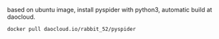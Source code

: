 based on ubuntu image, install pyspider with python3, automatic build at daocloud.

`docker pull daocloud.io/rabbit_52/pyspider`
